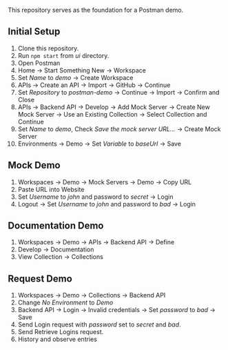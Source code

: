 This repository serves as the foundation for a Postman demo.

## Initial Setup

1. Clone this repository.
1. Run `npm start` from _ui_ directory.
1. Open Postman
1. Home -> Start Something New -> Workspace
1. Set _Name_ to _demo_ -> Create Workspace
1. APIs -> Create an API -> Import -> GitHub -> Continue
1. Set _Repository_ to _postman-demo_ -> Continue -> Import -> Confirm and Close
1. APIs -> Backend API -> Develop -> Add Mock Server -> Create New Mock Server -> Use an Existing Collection -> Select Collection and Continue
1. Set _Name_ to _demo_, Check _Save the mock server URL..._ -> Create Mock Server
1. Environments -> Demo -> Set _Variable_ to _baseUrl_ -> Save
   
## Mock Demo

1. Workspaces -> Demo -> Mock Servers -> Demo -> Copy URL
1. Paste URL into Website
1. Set _Username_ to _john_ and password to _secret_ -> Login
1. Logout -> Set _Username_ to _john_ and password to _bad_ -> Login

## Documentation Demo

1. Workspaces -> Demo -> APIs -> Backend API -> Define
1. Develop -> Documentation
1. View Collection -> Collections

## Request Demo

1. Workspaces -> Demo -> Collections -> Backend API
1. Change _No Environment_ to _Demo_
1. Backend API -> Login -> Invalid credentials -> Set _password_ to _bad_ -> Save
1. Send Login request with _password_ set to _secret_ and _bad_.
1. Send Retrieve Logins request.
1. History and observe entries

